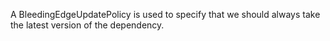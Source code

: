 A BleedingEdgeUpdatePolicy is used to specify that we should always take the latest version of the dependency.